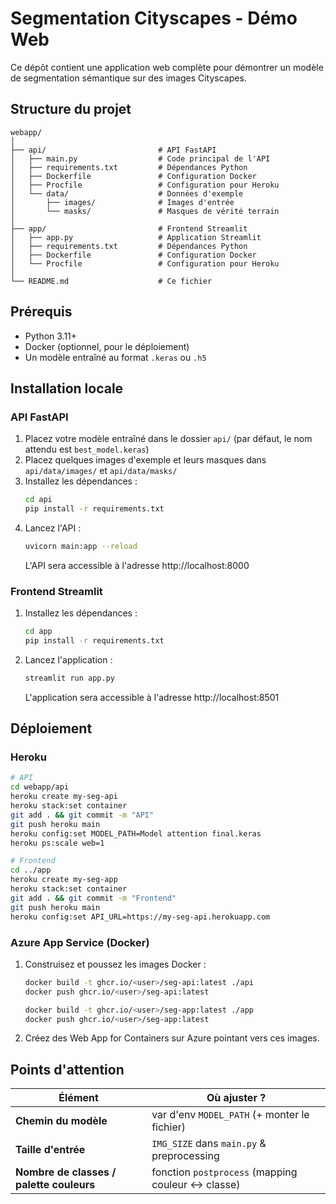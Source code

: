 # Segmentation Cityscapes - Démo Web

Ce dépôt contient une application web complète pour démontrer un modèle de segmentation sémantique sur des images Cityscapes.

## Structure du projet

```
webapp/
│
├── api/                         # API FastAPI
│   ├── main.py                  # Code principal de l'API
│   ├── requirements.txt         # Dépendances Python
│   ├── Dockerfile               # Configuration Docker
│   ├── Procfile                 # Configuration pour Heroku
│   └── data/                    # Données d'exemple
│       ├── images/              # Images d'entrée
│       └── masks/               # Masques de vérité terrain
│
├── app/                         # Frontend Streamlit
│   ├── app.py                   # Application Streamlit
│   ├── requirements.txt         # Dépendances Python
│   ├── Dockerfile               # Configuration Docker
│   └── Procfile                 # Configuration pour Heroku
│
└── README.md                    # Ce fichier
```

## Prérequis

- Python 3.11+
- Docker (optionnel, pour le déploiement)
- Un modèle entraîné au format `.keras` ou `.h5`

## Installation locale

### API FastAPI

1. Placez votre modèle entraîné dans le dossier `api/` (par défaut, le nom attendu est `best_model.keras`)
2. Placez quelques images d'exemple et leurs masques dans `api/data/images/` et `api/data/masks/`
3. Installez les dépendances :
   ```bash
   cd api
   pip install -r requirements.txt
   ```
4. Lancez l'API :
   ```bash
   uvicorn main:app --reload
   ```
   L'API sera accessible à l'adresse http://localhost:8000

### Frontend Streamlit

1. Installez les dépendances :
   ```bash
   cd app
   pip install -r requirements.txt
   ```
2. Lancez l'application :
   ```bash
   streamlit run app.py
   ```
   L'application sera accessible à l'adresse http://localhost:8501

## Déploiement

### Heroku

```bash
# API
cd webapp/api
heroku create my-seg-api
heroku stack:set container
git add . && git commit -m "API"
git push heroku main
heroku config:set MODEL_PATH=Model attention final.keras
heroku ps:scale web=1

# Frontend
cd ../app
heroku create my-seg-app
heroku stack:set container
git add . && git commit -m "Frontend"
git push heroku main
heroku config:set API_URL=https://my-seg-api.herokuapp.com
```

### Azure App Service (Docker)

1. Construisez et poussez les images Docker :
   ```bash
   docker build -t ghcr.io/<user>/seg-api:latest ./api
   docker push ghcr.io/<user>/seg-api:latest
   
   docker build -t ghcr.io/<user>/seg-app:latest ./app
   docker push ghcr.io/<user>/seg-app:latest
   ```

2. Créez des Web App for Containers sur Azure pointant vers ces images.

## Points d'attention

| Élément                                  | Où ajuster ?                                       |
| ---------------------------------------- | -------------------------------------------------- |
| **Chemin du modèle**                     | var d'env `MODEL_PATH` (+ monter le fichier)       |
| **Taille d'entrée**                      | `IMG_SIZE` dans `main.py` & preprocessing          |
| **Nombre de classes / palette couleurs** | fonction `postprocess` (mapping couleur ↔ classe)  |